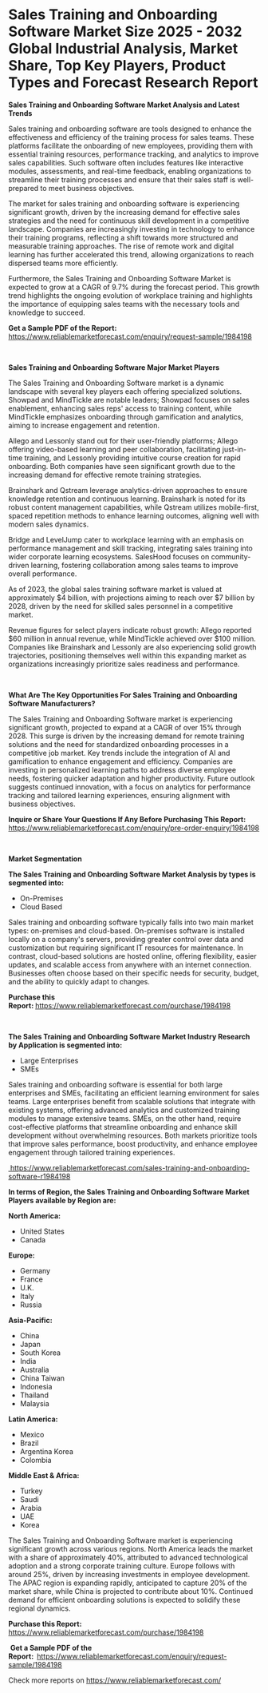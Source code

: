 <p><h1>Sales Training and Onboarding Software Market Size 2025 - 2032 Global Industrial Analysis, Market Share, Top Key Players, Product Types and Forecast Research Report</h1></p><p><strong>Sales Training and Onboarding Software Market Analysis and Latest Trends</strong></p>
<p><p>Sales training and onboarding software are tools designed to enhance the effectiveness and efficiency of the training process for sales teams. These platforms facilitate the onboarding of new employees, providing them with essential training resources, performance tracking, and analytics to improve sales capabilities. Such software often includes features like interactive modules, assessments, and real-time feedback, enabling organizations to streamline their training processes and ensure that their sales staff is well-prepared to meet business objectives.</p><p>The market for sales training and onboarding software is experiencing significant growth, driven by the increasing demand for effective sales strategies and the need for continuous skill development in a competitive landscape. Companies are increasingly investing in technology to enhance their training programs, reflecting a shift towards more structured and measurable training approaches. The rise of remote work and digital learning has further accelerated this trend, allowing organizations to reach dispersed teams more efficiently.</p><p>Furthermore, the Sales Training and Onboarding Software Market is expected to grow at a CAGR of 9.7% during the forecast period. This growth trend highlights the ongoing evolution of workplace training and highlights the importance of equipping sales teams with the necessary tools and knowledge to succeed.</p></p>
<p><strong>Get a Sample PDF of the Report:&nbsp;</strong> <a href="https://www.reliablemarketforecast.com/enquiry/request-sample/1984198?utm_campaign=3282&utm_medium=2&utm_source=Github&utm_content=ia&utm_term=09032025&utm_id=sales-training-and-onboarding-software">https://www.reliablemarketforecast.com/enquiry/request-sample/1984198</a></p>
<p>&nbsp;</p>
<p><strong>Sales Training and Onboarding Software Major Market Players</strong></p>
<p><p>The Sales Training and Onboarding Software market is a dynamic landscape with several key players each offering specialized solutions. Showpad and MindTickle are notable leaders; Showpad focuses on sales enablement, enhancing sales reps' access to training content, while MindTickle emphasizes onboarding through gamification and analytics, aiming to increase engagement and retention.</p><p>Allego and Lessonly stand out for their user-friendly platforms; Allego offering video-based learning and peer collaboration, facilitating just-in-time training, and Lessonly providing intuitive course creation for rapid onboarding. Both companies have seen significant growth due to the increasing demand for effective remote training strategies.</p><p>Brainshark and Qstream leverage analytics-driven approaches to ensure knowledge retention and continuous learning. Brainshark is noted for its robust content management capabilities, while Qstream utilizes mobile-first, spaced repetition methods to enhance learning outcomes, aligning well with modern sales dynamics.</p><p>Bridge and LevelJump cater to workplace learning with an emphasis on performance management and skill tracking, integrating sales training into wider corporate learning ecosystems. SalesHood focuses on community-driven learning, fostering collaboration among sales teams to improve overall performance.</p><p>As of 2023, the global sales training software market is valued at approximately $4 billion, with projections aiming to reach over $7 billion by 2028, driven by the need for skilled sales personnel in a competitive market.</p><p>Revenue figures for select players indicate robust growth: Allego reported $60 million in annual revenue, while MindTickle achieved over $100 million. Companies like Brainshark and Lessonly are also experiencing solid growth trajectories, positioning themselves well within this expanding market as organizations increasingly prioritize sales readiness and performance.</p></p>
<p>&nbsp;</p>
<p><strong>What Are The Key Opportunities For Sales Training and Onboarding Software Manufacturers?</strong></p>
<p><p>The Sales Training and Onboarding Software market is experiencing significant growth, projected to expand at a CAGR of over 15% through 2028. This surge is driven by the increasing demand for remote training solutions and the need for standardized onboarding processes in a competitive job market. Key trends include the integration of AI and gamification to enhance engagement and efficiency. Companies are investing in personalized learning paths to address diverse employee needs, fostering quicker adaptation and higher productivity. Future outlook suggests continued innovation, with a focus on analytics for performance tracking and tailored learning experiences, ensuring alignment with business objectives.</p></p>
<p><strong>Inquire or Share Your Questions If Any Before Purchasing This Report:</strong> <a href="https://www.reliablemarketforecast.com/enquiry/pre-order-enquiry/1984198?utm_campaign=3282&utm_medium=2&utm_source=Github&utm_content=ia&utm_term=09032025&utm_id=sales-training-and-onboarding-software">https://www.reliablemarketforecast.com/enquiry/pre-order-enquiry/1984198</a></p>
<p>&nbsp;</p>
<p><strong>Market Segmentation</strong></p>
<p><strong>The Sales Training and Onboarding Software Market Analysis by types is segmented into:</strong></p>
<p><ul><li>On-Premises</li><li>Cloud Based</li></ul></p>
<p><p>Sales training and onboarding software typically falls into two main market types: on-premises and cloud-based. On-premises software is installed locally on a company's servers, providing greater control over data and customization but requiring significant IT resources for maintenance. In contrast, cloud-based solutions are hosted online, offering flexibility, easier updates, and scalable access from anywhere with an internet connection. Businesses often choose based on their specific needs for security, budget, and the ability to quickly adapt to changes.</p></p>
<p><strong>Purchase this Report:&nbsp;</strong><a href="https://www.reliablemarketforecast.com/purchase/1984198?utm_campaign=3282&utm_medium=2&utm_source=Github&utm_content=ia&utm_term=09032025&utm_id=sales-training-and-onboarding-software">https://www.reliablemarketforecast.com/purchase/1984198</a></p>
<p>&nbsp;</p>
<p><strong>The Sales Training and Onboarding Software Market Industry Research by Application is segmented into:</strong></p>
<p><ul><li>Large Enterprises</li><li>SMEs</li></ul></p>
<p><p>Sales training and onboarding software is essential for both large enterprises and SMEs, facilitating an efficient learning environment for sales teams. Large enterprises benefit from scalable solutions that integrate with existing systems, offering advanced analytics and customized training modules to manage extensive teams. SMEs, on the other hand, require cost-effective platforms that streamline onboarding and enhance skill development without overwhelming resources. Both markets prioritize tools that improve sales performance, boost productivity, and enhance employee engagement through tailored training experiences.</p></p>
<p><a href="https://www.reliablemarketforecast.com/sales-training-and-onboarding-software-r1984198?utm_campaign=3282&utm_medium=2&utm_source=Github&utm_content=ia&utm_term=09032025&utm_id=sales-training-and-onboarding-software">&nbsp;https://www.reliablemarketforecast.com/sales-training-and-onboarding-software-r1984198</a></p>
<p><strong>In terms of Region, the Sales Training and Onboarding Software Market Players available by Region are:</strong></p>
<p>
    <p> <strong> North America: </strong>
        <ul>
            <li>United States</li>
            <li>Canada</li>
        </ul>
        </p> 
    <p> <strong> Europe: </strong>
        <ul>
            <li>Germany</li>
            <li>France</li>
            <li>U.K.</li>
            <li>Italy</li>
            <li>Russia</li>
        </ul>
        </p> 
    <p> <strong> Asia-Pacific: </strong>
        <ul>
            <li>China</li>
            <li>Japan</li>
            <li>South Korea</li>
            <li>India</li>
            <li>Australia</li>
            <li>China Taiwan</li>
            <li>Indonesia</li>
            <li>Thailand</li>
            <li>Malaysia</li>
        </ul>
        </p> 
    <p> <strong> Latin America: </strong>
        <ul>
            <li>Mexico</li>
            <li>Brazil</li>
            <li>Argentina Korea</li>
            <li>Colombia</li>
        </ul>
        </p> 
    <p> <strong> Middle East & Africa: </strong>
        <ul>
            <li>Turkey</li>
            <li>Saudi</li>
            <li>Arabia</li>
            <li>UAE</li>
            <li>Korea</li>
        </ul>
    </p>
    </p>
<p><p>The Sales Training and Onboarding Software market is experiencing significant growth across various regions. North America leads the market with a share of approximately 40%, attributed to advanced technological adoption and a strong corporate training culture. Europe follows with around 25%, driven by increasing investments in employee development. The APAC region is expanding rapidly, anticipated to capture 20% of the market share, while China is projected to contribute about 10%. Continued demand for efficient onboarding solutions is expected to solidify these regional dynamics.</p></p>
<p><strong>Purchase this Report: </strong><a href="https://www.reliablemarketforecast.com/purchase/1984198?utm_campaign=3282&utm_medium=2&utm_source=Github&utm_content=ia&utm_term=09032025&utm_id=sales-training-and-onboarding-software">https://www.reliablemarketforecast.com/purchase/1984198</a></p>
<p>&nbsp;<strong>Get a Sample PDF of the Report:&nbsp;&nbsp;</strong><a href="https://www.reliablemarketforecast.com/enquiry/request-sample/1984198?utm_campaign=3282&utm_medium=2&utm_source=Github&utm_content=ia&utm_term=09032025&utm_id=sales-training-and-onboarding-software">https://www.reliablemarketforecast.com/enquiry/request-sample/1984198</a></p>
<p><strong></strong></p>
<p>Check more reports on <a href="https://www.reliablemarketforecast.com/?utm_campaign=3282&utm_medium=2&utm_source=Github&utm_content=ia&utm_term=09032025&utm_id=sales-training-and-onboarding-software">https://www.reliablemarketforecast.com/</a></p>